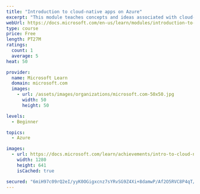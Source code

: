 ```yaml
---
title: "Introduction to cloud-native apps on Azure"
excerpt: "This module teaches concepts and ideas associated with cloud-native apps. We cover selecting Open-Source Software (OSS) components like Kubernetes and PostgreSQL, as well as unique Azure tools like Cosmos DB. We’ll also identify situations that call for building cloud-native apps, and review selecting components in an example scenario."
webUrl: https://docs.microsoft.com/en-us/learn/modules/introduction-to-cloud-native-apps/
type: course
price: Free
length: PT27M
ratings:
  count: 1
  average: 5
heat: 50

provider:
  name: Microsoft Learn
  domain: microsoft.com
  images:
    - url: /assets/images/organizations/microsoft.com-50x50.jpg
      width: 50
      height: 50

levels:
  - Beginner

topics:
  - Azure

images:
  - url: https://docs.microsoft.com/learn/achievements/intro-to-cloud-native-apps-social.png
    width: 1280
    height: 641
    isCached: true

secured: "6miH97c09rQ2eI/yyK0OGigxcnz7sYRvSG9Z4Xi+8damwP/Af2O5RVC8P4qT/+O88jGa7YE0j0FAlefTkQR/RzV4KfVU3DNpE85szFGWArZo9S7yOS7dSSHFuvW2647g/qSr753OS3NGVXhsUCek3c+XwJ5blT1kbIa3xU/V7uDoRL4AGeLcF1XusoTb72j6tyemilliTZbFLOBMpNjSX0LtMTTdMeR/2GFs+nky5n5km2WWhKCorIYxhfx8C/k+eK+hSQjQ9Cmi2aiRnBz7X6/Fg/xB6lZHbR6D42/C/nuwid9CwzNj6aIQ1RlCZcrodfSsHQw/qvh2d2UdrEeq4LGyBf2alE85FkntWsUlxC79UGrXcUYv6GXUxuQjpZYyCNfhxsp2KTRs8TYqevh7N3U8rlrRAx2mxvQSHGdQwu4=;0NDuc6s1IO8NurPBelb+lw=="
---
```


